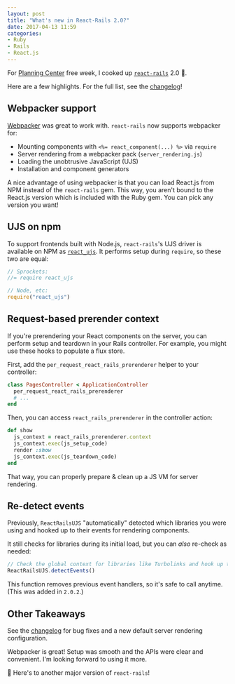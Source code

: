 ```yaml
---
layout: post
title: "What's new in React-Rails 2.0?"
date: 2017-04-13 11:59
categories:
- Ruby
- Rails
- React.js
---
```


For [Planning Center](http://planning.center) free week, I cooked up [`react-rails`](https://github.com/reactjs/react-rails) 2.0 🎊.

<!-- more -->

Here are a few highlights. For the full list, see the [changelog](https://github.com/reactjs/react-rails/blob/master/CHANGELOG.md)!

## Webpacker support

[Webpacker](https://github.com/rails/webpacker) was great to work with. `react-rails` now supports webpacker for:

- Mounting components with `<%= react_component(...) %>` via `require`
- Server rendering from a webpacker pack (`server_rendering.js`)
- Loading the unobtrusive JavaScript (UJS)
- Installation and component generators

A nice advantage of using webpacker is that you can load React.js from NPM instead of the `react-rails` gem. This way, you aren't bound to the React.js version which is included with the Ruby gem. You can pick any version you want!

## UJS on npm

To support frontends built with Node.js, `react-rails`'s  UJS driver is available on NPM as [`react_ujs`](https://www.npmjs.com/package/react_ujs). It performs setup during `require`, so these two are equal:

```js
// Sprockets:
//= require react_ujs

// Node, etc:
require("react_ujs")
```

## Request-based prerender context

If you're prerendering your React components on the server, you can perform setup and teardown in your Rails controller. For example, you might use these hooks to populate a flux store.

First, add the `per_request_react_rails_prerenderer` helper to your controller:

```ruby
class PagesController < ApplicationController
  per_request_react_rails_prerenderer
  # ...
end
```

Then, you can access `react_rails_prerenderer` in the controller action:

```ruby
def show
  js_context = react_rails_prerenderer.context
  js_context.exec(js_setup_code)
  render :show
  js_context.exec(js_teardown_code)
end
```

That way, you can properly prepare & clean up a JS VM for server rendering.

## Re-detect events

Previously, `ReactRailsUJS` "automatically" detected which libraries you were using and hooked up to their events for rendering components.

It still checks for libraries during its initial load, but you can _also_ re-check as needed:

```js
// Check the global context for libraries like Turbolinks and hook up to them:
ReactRailsUJS.detectEvents()
```

This function removes previous event handlers, so it's safe to call anytime. (This was added in `2.0.2`.)

## Other Takeaways

See the [changelog](https://github.com/reactjs/react-rails/blob/master/CHANGELOG.md) for bug fixes and a new default server rendering configuration.

Webpacker is great! Setup was smooth and the APIs were clear and convenient. I'm looking forward to using it more.

🍻 Here's to another major version of `react-rails`!
